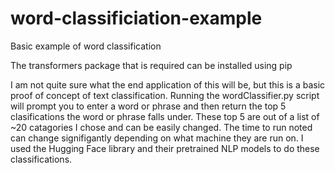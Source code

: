 # word-classificiation-example
Basic example of word classification

The transformers package that is required can be installed using pip

I am not quite sure what the end application of this will be, but this is a basic proof of concept of text classification. 
Running the wordClassifier.py script will prompt you to enter a word or phrase and then return the top 5 clasifications the word or phrase falls under. These top 5 are out of a list of ~20 catagories I chose and can be easily changed. The time to run noted can change signifigantly depending on what machine they are run on.
I used the Hugging Face library and their pretrained NLP models to do these classifications.
